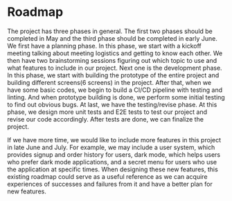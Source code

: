 # Roadmap

The project has three phases in general. The first two phases should be completed in May and the third phase should be completed in early June. We first have a planning phase. In this phase, we start with a kickoff meeting talking about meeting logistics and getting to know each other. We then have two brainstorming sessions figuring out which topic to use and what features to include in our project. Next one is the development phase. In this phase, we start with building the prototype of the entire project and building different screens(6 screens) in the project. After that, when we have some basic codes, we begin to build a CI/CD pipeline with testing and linting. And when prototype building is done, we perform some initial testing to find out obvious bugs. At last, we have the testing/revise phase. At this phase, we design more unit tests and E2E tests to test our project and revise our code accordingly. After tests are done, we can finalize the project.

If we have more time, we would like to include more features in this project in late June and July. For example, we may include a user system, which provides signup and order history for users, dark mode, which helps users who prefer dark mode applications, and a secret menu for users who use the application at specific times. When designing these new features, this existing roadmap could serve as a useful reference as we can acquire experiences of successes and failures from it and have a better plan for new features.
